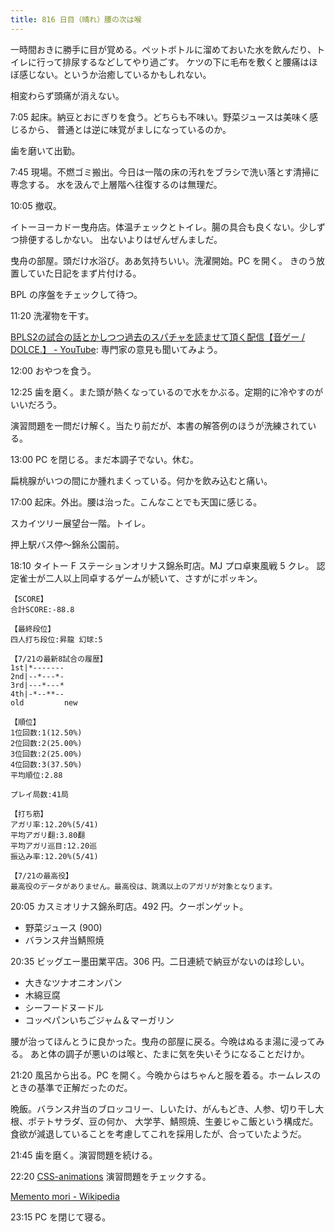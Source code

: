 ```yaml
---
title: 816 日目（晴れ）腰の次は喉
---
```


一時間おきに勝手に目が覚める。ペットボトルに溜めておいた水を飲んだり、トイレに行って排尿するなどしてやり過ごす。
ケツの下に毛布を敷くと腰痛はほぼ感じない。というか治癒しているかもしれない。

相変わらず頭痛が消えない。

7:05 起床。納豆とおにぎりを食う。どちらも不味い。野菜ジュースは美味く感じるから、
普通とは逆に味覚がましになっているのか。

歯を磨いて出勤。

7:45 現場。不燃ゴミ搬出。今日は一階の床の汚れをブラシで洗い落とす清掃に専念する。
水を汲んで上層階へ往復するのは無理だ。

10:05 撤収。

イトーヨーカドー曳舟店。体温チェックとトイレ。腸の具合も良くない。少しずつ排便するしかない。
出ないよりはぜんぜんましだ。

曳舟の部屋。頭だけ水浴び。ああ気持ちいい。洗濯開始。PC を開く。
きのう放置していた日記をまず片付ける。

BPL の序盤をチェックして待つ。

11:20 洗濯物を干す。

[BPLS2の試合の話とかしつつ過去のスパチャを読ませて頂く配信【音ゲー / DOLCE.】 - YouTube](https://www.youtube.com/watch?v=xxpPgwDPP10):
専門家の意見も聞いてみよう。

12:00 おやつを食う。

12:25 歯を磨く。また頭が熱くなっているので水をかぶる。定期的に冷やすのがいいだろう。

演習問題を一問だけ解く。当たり前だが、本書の解答例のほうが洗練されている。

13:00 PC を閉じる。まだ本調子でない。休む。

扁桃腺がいつの間にか腫れまくっている。何かを飲み込むと痛い。

17:00 起床。外出。腰は治った。こんなことでも天国に感じる。

スカイツリー展望台一階。トイレ。

押上駅バス停～錦糸公園前。

18:10 タイトー F ステーションオリナス錦糸町店。MJ プロ卓東風戦 5 クレ。
認定雀士が二人以上同卓するゲームが続いて、さすがにポッキン。

```text
【SCORE】
合計SCORE:-88.8

【最終段位】
四人打ち段位:昇龍 幻球:5

【7/21の最新8試合の履歴】
1st|*-------
2nd|--*---*-
3rd|---*---*
4th|-*--**--
old         new

【順位】
1位回数:1(12.50%)
2位回数:2(25.00%)
3位回数:2(25.00%)
4位回数:3(37.50%)
平均順位:2.88

プレイ局数:41局

【打ち筋】
アガリ率:12.20%(5/41)
平均アガリ翻:3.80翻
平均アガリ巡目:12.20巡
振込み率:12.20%(5/41)

【7/21の最高役】
最高役のデータがありません。最高役は、跳満以上のアガリが対象となります。
```

20:05 カスミオリナス錦糸町店。492 円。クーポンゲット。

* 野菜ジュース (900)
* バランス弁当鯖照焼

20:35 ビッグエー墨田業平店。306 円。二日連続で納豆がないのは珍しい。

* 大きなツナオニオンパン
* 木綿豆腐
* シーフードヌードル
* コッペパンいちごジャム＆マーガリン

腰が治ってほんとうに良かった。曳舟の部屋に戻る。今晩はぬるま湯に浸ってみる。
あと体の調子が悪いのは喉と、たまに気を失いそうになることだけか。

21:20 風呂から出る。PC を開く。今晩からはちゃんと服を着る。ホームレスのときの基準で正解だったのだ。

晩飯。バランス弁当のブロッコリー、しいたけ、がんもどき、人参、切り干し大根、ポテトサラダ、豆の何か、
大学芋、鯖照焼、生姜じゃこ飯という構成だ。食欲が減退していることを考慮してこれを採用したが、合っていたようだ。

21:45 歯を磨く。演習問題を続ける。

22:20 [CSS-animations](https://javascript.info/css-animations) 演習問題をチェックする。

[Memento mori - Wikipedia](https://en.wikipedia.org/wiki/Memento_mori)

23:15 PC を閉じて寝る。
